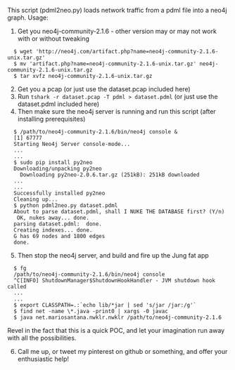 This script (pdml2neo.py) loads network traffic from a pdml file into a neo4j graph.  Usage:

1. Get you neo4j-community-2.1.6 - other version may or may not work with or without tweaking
  ```
	$ wget 'http://neo4j.com/artifact.php?name=neo4j-community-2.1.6-unix.tar.gz'
	$ mv 'artifact.php?name=neo4j-community-2.1.6-unix.tar.gz' neo4j-community-2.1.6-unix.tar.gz
	$ tar xvfz neo4j-community-2.1.6-unix.tar.gz
  ```

2. Get you a pcap (or just use the dataset.pcap included here)
3. Run `tshark -r dataset.pcap -T pdml > dataset.pdml`  (or just use the dataset.pdml included here)
4. Then make sure the neo4j server is running and run this script (after installing prerequisites)
  ```
	$ /path/to/neo4j-community-2.1.6/bin/neo4j console &
	[1] 67777
	Starting Neo4j Server console-mode...
	...
	...
	$ sudo pip install py2neo
	Downloading/unpacking py2neo
	  Downloading py2neo-2.0.6.tar.gz (251kB): 251kB downloaded
	...
	...
	Successfully installed py2neo
	Cleaning up...
	$ python pdml2neo.py dataset.pdml
	About to parse dataset.pdml, shall I NUKE THE DATABASE first? (Y/n) 
	 OK, nukes away... done.
	parsing dataset.pdml:  done.
	Creating indexes... done.
	G has 69 nodes and 1800 edges
	done.
 ```

5. Then stop the neo4j server, and build and fire up the Jung fat app
  ```
	$ fg 
	/path/to/neo4j-community-2.1.6/bin/neo4j console
	^C[INFO] ShutdownManager$ShutdownHookHandler - JVM shutdown hook called
	...
	...
	$ export CLASSPATH=.:`echo lib/*jar | sed 's/jar /jar:/g'`
	$ find net -name \*.java -print0 | xargs -0 javac
	$ java net.mariosantana.nwklr.nwklr /path/to/neo4j-community-2.1.6
  ```
  Revel in the fact that this is a quick POC, and let your imagination run away with all the possibilities.

6. Call me up, or tweet my pinterest on github or something, and offer your enthusiastic help!
